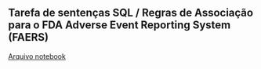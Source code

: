 ## Tarefa de sentenças SQL / Regras de Associação para o FDA Adverse Event Reporting System (FAERS)

[Arquivo notebook]()
